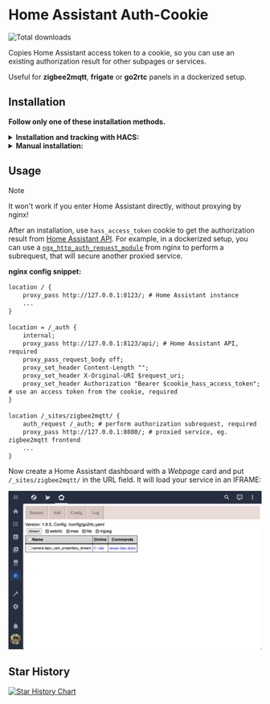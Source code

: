 # Home Assistant Auth-Cookie

![Total downloads](https://img.shields.io/github/downloads/leshniak/hass-auth-cookie/total)

Copies Home Assistant access token to a cookie, so you can use an existing authorization result for other subpages or services.

Useful for **zigbee2mqtt**, **frigate** or **go2rtc** panels in a dockerized setup.

## Installation
**Follow only one of these installation methods.**

<details>
  <summary><b>Installation and tracking with HACS:</b></summary>

1. In "Frontend" hit the plus button at the bottom right, search for "Auth Cookie", and install.

2. Refresh the Dashboard page. You might need to clear the cache.
</details>

<details>
  <summary><b>Manual installation:</b></summary>
  
1. Copy [hass-auth-cookie.js](https://raw.githubusercontent.com/leshniak/hass-auth-cookie/refs/heads/main/hass-auth-cookie.js) from the latest release into `/www/hass-auth-cookie/`

2. Add the resource in `ui-lovelace.yaml` or in Dashboard Resources.

```yaml
resources:
  # increase this version number at end of URL after each update
  - url: /local/hass-auth-cookie/auth-cookie.js?v=1.0.0
    type: module
```

3. Refresh the page, may need to clear cache.
</details>

## Usage
> [!NOTE]
> It won't work if you enter Home Assistant directly, without proxying by nginx!

After an installation, use `hass_access_token` cookie to get the authorization result from [Home Assistant API](https://developers.home-assistant.io/docs/api/rest/). For example, in a dockerized setup, you can use a [`ngx_http_auth_request_module`](https://nginx.org/en/docs/http/ngx_http_auth_request_module.html) from nginx to perform a subrequest, that will secure another proxied service.

**nginx config snippet:**
```nginx
location / {
    proxy_pass http://127.0.0.1:8123/; # Home Assistant instance
    ...
}

location = /_auth {
    internal;
    proxy_pass http://127.0.0.1:8123/api/; # Home Assistant API, required
    proxy_pass_request_body off;
    proxy_set_header Content-Length "";
    proxy_set_header X-Original-URI $request_uri;
    proxy_set_header Authorization "Bearer $cookie_hass_access_token"; # use an access token from the cookie, required
}

location /_sites/zigbee2mqtt/ {
    auth_request /_auth; # perform authorization subrequest, required
    proxy_pass http://127.0.0.1:8080/; # proxied service, eg. zigbee2mqtt frontend
    ...
}
```

Now create a Home Assistant dashboard with a *Webpage* card and put `/_sites/zigbee2mqtt/` in the URL field. It will load your service in an IFRAME:

![HomeAssistant](/screenshot.png)



## Star History
[![Star History Chart](https://api.star-history.com/svg?repos=leshniak/hass-auth-cookie&type=Date)](https://star-history.com/#leshniak/hass-auth-cookie&Date)
